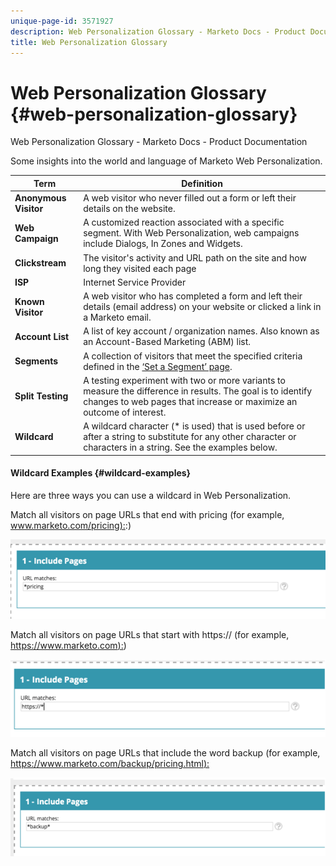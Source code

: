 ```yaml
---
unique-page-id: 3571927
description: Web Personalization Glossary - Marketo Docs - Product Documentation
title: Web Personalization Glossary
---
```


# Web Personalization Glossary {#web-personalization-glossary}

Web Personalization Glossary - Marketo Docs - Product Documentation

Some insights into the world and language of Marketo Web Personalization.

| Term |Definition |
|---|---|
| **Anonymous Visitor** |A web visitor who never filled out a form or left their details on the website.  |
| **Web Campaign** |A customized reaction associated with a specific segment.&nbsp;With Web Personalization, web campaigns include Dialogs, In Zones and Widgets. |
| **Clickstream** |The visitor's activity and URL path on the site and how long they visited each page |
| **ISP** |Internet Service Provider |
| **Known Visitor** |A web visitor who has completed a form and left their details (email address) on your website or clicked a link in a Marketo email. |
| **Account List** |A list of key account / organization names. Also known as an Account-Based Marketing (ABM) list. |
| **Segments** |A collection of visitors that meet the specified criteria defined in the [‘Set a Segment’ page](../../../product-docs/web-personalization/using-web-segments/web-segments.md). |
| **Split Testing** |A testing experiment with two or more variants to measure the difference in results. The goal is to identify changes to web pages that increase or maximize an outcome of interest. |
| **Wildcard** |A wildcard character (&#42; is used) that is used before or after a string to substitute for any other character or characters in a string. See the examples below. |

#### Wildcard Examples {#wildcard-examples}

Here are three ways you can use a wildcard in Web Personalization.

Match all visitors on page URLs that end with pricing (for example, [www.marketo.com/pricing):](http://www.marketo.com/pricing):)

![](assets/wildcard-example-1.png)

Match all visitors on page URLs that start with https:// (for example, [https://www.marketo.com):](https://www.marketo.com))

![](assets/wildcard-example-2.png)

Match all visitors on page URLs that include the word backup (for example, [https://www.marketo.com/backup/pricing.html):](http://docs.marketo.com/display/docs/assets/pricing.html-:)

![](assets/wildcard-example-3.png)

